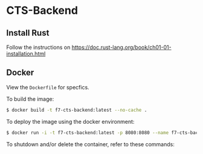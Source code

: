 # CTS-Backend


## Install Rust

Follow the instructions on https://doc.rust-lang.org/book/ch01-01-installation.html

## Docker

View the `Dockerfile` for specfics.

To build the image:
```sh
$ docker build -t f7-cts-backend:latest --no-cache .
```

To deploy the image using the docker environment:
```sh
$ docker run -i -t f7-cts-backend:latest -p 8080:8080 --name f7-cts-backend /bin/bash 
```

To shutdown and/or delete the container, refer to these commands:


## 